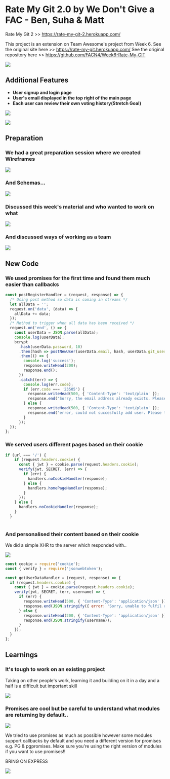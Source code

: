 
# Rate My Git 2.0 by We Don't Give a FAC - Ben, Suha & Matt

Rate My Git 2 >> https://rate-my-git-2.herokuapp.com/

This project is an extension on Team Awesome's project from Week 6. See the original site here >> https://rate-my-git.herokuapp.com/
See the original repository here >> https://github.com/FACN4/Week6-Rate-My-GIT

![](https://media.giphy.com/media/3orifayODwmlRQQ6Yw/giphy.gif)

## Additional Features
  - **User signup and login page**
  - **User's email displayed in the top right of the main page**
  - **Each user can review their own voting history(Stretch Goal)** 

![](https://i.imgur.com/GHcn82q.png)

![](https://i.imgur.com/F9NmxY0.png)

## Preparation

### We had a great preparation session where we created Wireframes

![](https://i.imgur.com/389OxWG.jpg)

### And Schemas...

![](https://i.imgur.com/JWx9o2R.jpg)

### Discussed this week's material and who wanted to work on what

![](https://i.imgur.com/mcOXTnN.jpg)

### And discussed ways of working as a team

![](https://i.imgur.com/xAmVhQw.jpg)

## New Code

### We used promises for the first time and found them much easier than callbacks

``` Javascript
const postRegisterHandler = (request, response) => {
  /* Using post method so data is coming in streams */
  let allData = '';
  request.on('data', (data) => {
    allData += data;
  });
  /* Method to trigger when all data has been received */
  request.on('end', () => {
    const userData = JSON.parse(allData);
    console.log(userData);
    bcrypt
      .hash(userData.password, 10)
      .then(hash => postNewUser(userData.email, hash, userData.git_username))
      .then(() => {
        console.log('success');
        response.writeHead(200);
        response.end();
      })
      .catch((err) => {
        console.log(err.code);
        if (err.code === '23505') {
          response.writeHead(500, { 'Content-Type': 'text/plain' });
          response.end('Sorry, the email address already exists. Please choose another.');
        } else {
          response.writeHead(500, { 'Content-Type': 'text/plain' });
          response.end('error, could not succesfully add user. Please try again later.');
        }
      });
  });
};
```

### We served users different pages based on their cookie

``` javascript
if (url === '/') {
    if (request.headers.cookie) {
      const { jwt } = cookie.parse(request.headers.cookie);
      verify(jwt, SECRET, (err) => {
        if (err) {
          handlers.noCookieHandler(response);
        } else {
          handlers.homePageHandler(response);
        }
      });
    } else {
      handlers.noCookieHandler(response);
    }
  }
 
 ```

### And personalised their content based on their cookie

We did a simple XHR to the server which responded with..

![](https://i.imgur.com/mfDEmuV.png)

``` javascript
const cookie = require('cookie');
const { verify } = require('jsonwebtoken');

const getUserDataHandler = (request, response) => {
  if (request.headers.cookie) {
    const { jwt } = cookie.parse(request.headers.cookie);
    verify(jwt, SECRET, (err, username) => {
      if (err) {
        response.writeHead(500, { 'Content-Type': 'application/json' });
        response.end(JSON.stringify({ error: 'Sorry, unable to fulfil request' }));
      } else {
        response.writeHead(200, { 'Content-Type': 'application/json' });
        response.end(JSON.stringify(username));
      }
    });
  }
};
```

## Learnings

### It's tough to work on an existing project

Taking on other people's work, learning it and building on it in a day and a half is a difficult but important skill

![](https://i.imgur.com/zfSYHkE.png)

### Promises are cool but be careful to understand what modules are returning by default..

![](https://media.giphy.com/media/l0K4fIEZ1FFiWFJPq/giphy.gif)

We tried to use promises as much as possible however some modules support callbacks by default and you need a different version for promises e.g. PG & pgpromises. Make sure you're using the right version of modules if you want to use promises!!

BRING ON EXPRESS

![](https://media.giphy.com/media/nNxT5qXR02FOM/giphy.gif)

